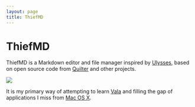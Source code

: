 ```yaml
---
layout: page
title: ThiefMD
---
```


# ThiefMD

ThiefMD is a Markdown editor and file manager inspired by [Ulysses](https://ulysses.app), based on open source code from [Quilter](https://github.com/lainsce/quilter) and other projects.

![](https://raw.githubusercontent.com/kmwallio/ThiefMD/master/screenshots/panel_animation.gif)

It is my primary way of attempting to learn [Vala](https://wiki.gnome.org/Projects/Vala) and filling the gap of applications I miss from [Mac OS X](https://apple.com).